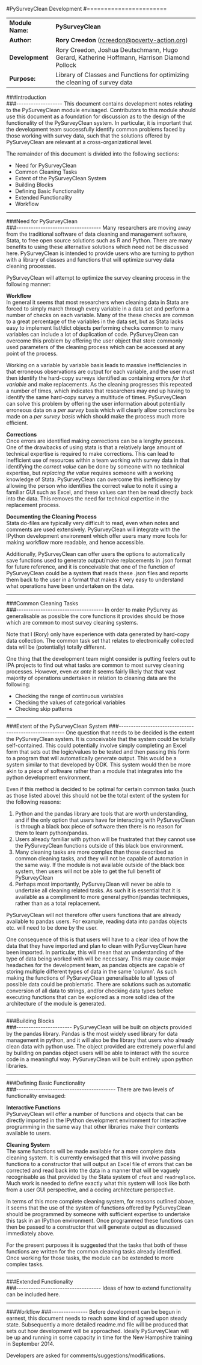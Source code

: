 #PySurveyClean Development
#=======================

|     |     |
| --- | --- |
| **Module Name:** | **PySurveyClean** |
| **Author:**      | **Rory Creedon** (rcreedon@poverty-action.org) |
| **Development**  | Rory Creedon, Joshua Deutschmann, Hugo Gerard, Katherine Hoffmann, Harrison Diamond Pollock |
| **Purpose:**     | Library of Classes and Functions for optimizing the cleaning of survey data |

###Introduction<br/> 
###-------------------
This document contains development notes relating to the PySurveyClean module envisaged. Contributors to this module should use this document as a foundation for discussion as to the design of the functionality of the PySurveyClean system. In particular, it is important that the development team successfully identify common problems faced by those working with survey data, such that the solutions offered by PySurveyClean are relevant at a cross-organizational level. 

The remainder of this document is divided into the following sections:

+ Need for PySurveyClean
+ Common Cleaning Tasks
+ Extent of the PySurveyClean System
+ Building Blocks
+ Defining Basic Functionality
+ Extended Functionality
+ Workflow

---

###Need for PySurveyClean<br/>
###-----------------------------------
Many researchers are moving away from the traditional software of data cleaning and management software, Stata, to free open source solutions such as R and Python. There are many benefits to using these alternative solutions which need not be discussed here. PySurveyClean is intended to provide users who are turning to python with a library of classes and functions that will optimize survey data cleaning processes. 

PySurveyClean will attempt to optimize the survey cleaning process in the following manner:

**Workflow**<br/>
In general it seems that most researchers when cleaning data in Stata are forced to simply march through every variable in a data set and perform a number of checks on each variable. Many of the these checks are common to a great percentage of the variables in the data set, but as Stata lacks easy to implement list/dict objects performing checks common to many variables can include a lot of duplication of code. PySurveyClean can overcome this problem by offering the user object that store commonly used parameters of the cleaning process which can be accessed at any point of the process. 

Working on a variable by variable basis leads to massive inefficiencies in that erroneous observations are output for each variable, and the user must then identify the hard-copy surveys identified as containing errors *for that variable* and make replacements. As the cleaning progresses this repeated a number of times, which indicates that researchers may end up having to identify the same hard-copy survey a multitude of times. PySurveyClean can solve this problem by offering the user information about potentially erroneous data on a *per survey* basis which will clearly allow corrections be made on a *per survey basis* which should make the process much more efficient. 

**Corrections**<br/>
Once errors are identified making corrections can be a lengthy process. One of the drawbacks of using stata is that a relatively large amount of technical expertise is required to make corrections. This can lead to inefficient use of resources within a team working with survey data in that identifying the *correct value* can be done by someone with no technical expertise, but *replacing the value* requires someone with a working knowledge of Stata. PySurveyClean can overcome this inefficiency by allowing the person who identifies the correct value to note it using a familiar GUI such as Excel, and these values can then be read directly back into the data. This removes the need for technical expertise in the replacement process. 

**Documenting the Cleaning Process**<br/>
Stata do-files are typically very difficult to read, even when notes and comments are used extensively. PySurveyClean will integrate with the IPython development environment which offer users many more tools for making workflow more readable, and hence accessible. 

Additionally, PySurveyClean can offer users the options to automatically save functions used to generate output/make replacements in .json format for future reference, and it is conceivable that one of the function of PySurveyClean could be a system that reads these .json files and reports them back to the user in a format that makes it very easy to understand what operations have been undertaken on the data. 

---

###Common Cleaning Tasks<br/>
###------------------------------------
In order to make PySurvey as generalisable as possible the core functions it provides should be those which are common to most survey cleaning systems. 

Note that I (Rory) only have experience with data generated by hard-copy data collection. The common task set that relates to electronically collected data will be (potentially) totally different.

One thing that the development team might consider is putting feelers out to IPA projects to find out what tasks are common to most survey cleaning processes. However, even *ex ante* it seems fairly likely that that vast majority of operations undertaken in relation to cleaning data are the following:

+ Checking the range of continuous variables
+ Checking the values of categorical variables
+ Checking skip patterns

---

###Extent of the PySurveyClean System
###-------------------------------------------------------
One question that needs to be decided is the extent the PySurveyClean system. It is conceivable that the system could be totally self-contained. This could potentially involve simply completing an Excel form that sets out the logic/values to be tested and then passing this form to a program that will automatically generate output. This would be a system similar to that developed by ODK. This system would then be more akin to a piece of software rather than a module that integrates into the python development environment.

Even if this method is decided to be optimal for certain common tasks (such as those listed above) this should not be the total extent of the system for the following reasons:

1. Python and the pandas library are tools that are worth understanding, and if the only option that users have for interacting with PySurveyClean is through a black box piece of software then there is no reason for them to learn python/pandas.
2. Users already familiar with python will be frustrated that they cannot use the PySurveyClean functions outside of this black box environment.
3. Many cleaning tasks are more complex than those described as common cleaning tasks, and they will not be capable of automation in the same way. If the module is not available outside of the black box system, then users will not be able to get the full benefit of PySurveyClean
4. Perhaps most importantly, PySurveyClean will never be able to undertake all cleaning related tasks. As such it is essential that it is available as a compliment to more general python/pandas techniques, rather than as a total replacement. 

PySurveyClean will not therefore offer users functions that are already available to pandas users. For example, reading data into pandas objects etc. will need to be done by the user. 

One consequence of this is that users will have to a clear idea of how the data that they have imported and plan to clean with PySurveyClean have been imported. In particular, this will mean that an understanding of the type of data being worked with will be necessary. This may cause major headaches for the development team, as pandas objects are capable of storing multiple different types of data in the same 'column'. As such making the functions of PySurveyClean generalisable to all types of possible data could be problematic. There are solutions such as automatic conversion of all data to strings, and/or checking data types before executing functions that can be explored as a more solid idea of the architecture of the module is generated. 

---

###Building Blocks<br/>
###-----------------------
PySurveyClean will be built on objects provided by the pandas library. Pandas is the most widely used library for data management in python, and it will also be the library that users who already clean data with python use. The object provided are extremely powerful and by building on pandas object users will be able to interact with the source code in a meaningful way. PySurveyClean will be built entirely upon python libraries. 

---

###Defining Basic Functionality<br/>
###-----------------------------------------
There are two levels of functionality envisaged:

**Interactive Functions**<br/>
PySurveyClean will offer a number of functions and objects that can be directly imported in the IPython development environment for interactive programming in the same way that other libraries make their contents available to users. 

**Cleaning System**<br/>
The same functions will be made available for a more complete data cleaning system. It is currently envisaged that this will involve passing functions to a constructor that will output an Excel file of errors that can be corrected and read back into the data in a manner that will be vaguely recognisable as that provided by the Stata system of `cfout` and `readreplace`. Much work is needed to define exactly what this system will look like both from a user GUI perspective, and a coding architecture perspective. 

In terms of this more complete cleaning system, for reasons outlined above, it seems that the use of the system of functions offered by PySurveyClean should be programmed by someone with sufficient expertise to undertake this task in an IPython environment. Once programmed these functions can then be passed to a constructor that will generate output as discussed immediately above.

For the present purposes it is suggested that the tasks that both of these functions are written for the common cleaning tasks already identified. Once working for those tasks, the module can be extended to more complex tasks. 

---

###Extended Functionality<br/>
###-----------------------------------
Ideas of how to extend functionality can be included here. 

---

###Workflow
###---------------
Before development can be begun in earnest, this document needs to reach some kind of agreed upon steady state. Subsequently a more detailed readme.md file will be produced that sets out how development will be approached. Ideally PySurveyClean will be up and running in some capacity in time for the New Hampshire training in September 2014. 

Developers are asked for comments/suggestions/modifications.
